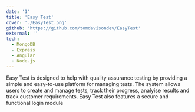 ```yaml
---
date: '1'
title: 'Easy Test'
cover: './EasyTest.png'
github: 'https://github.com/tomdavisondev/EasyTest'
external: ''
tech:
  - MongoDB
  - Express
  - Angular
  - Node.js
---
```


Easy Test is designed to help with quality assurance testing by providing a simple and easy-to-use platform for managing tests. The system allows users to create and manage tests, track their progress, analyise results and track customer requirements. Easy Test also features a secure and functional login module